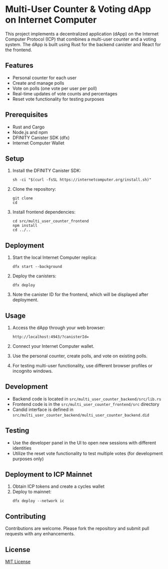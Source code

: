 # Multi-User Counter & Voting dApp on Internet Computer

This project implements a decentralized application (dApp) on the Internet Computer Protocol (ICP) that combines a multi-user counter and a voting system. The dApp is built using Rust for the backend canister and React for the frontend.

## Features

- Personal counter for each user
- Create and manage polls
- Vote on polls (one vote per user per poll)
- Real-time updates of vote counts and percentages
- Reset vote functionality for testing purposes

## Prerequisites

- Rust and Cargo
- Node.js and npm
- DFINITY Canister SDK (dfx)
- Internet Computer Wallet

## Setup

1. Install the DFINITY Canister SDK:
   ```
   sh -ci "$(curl -fsSL https://internetcomputer.org/install.sh)"
   ```

2. Clone the repository:
   ```
   git clone 
   cd 
   ```

3. Install frontend dependencies:
   ```
   cd src/multi_user_counter_frontend
   npm install
   cd ../..
   ```

## Deployment

1. Start the local Internet Computer replica:
   ```
   dfx start --background
   ```

2. Deploy the canisters:
   ```
   dfx deploy
   ```

3. Note the canister ID for the frontend, which will be displayed after deployment.

## Usage

1. Access the dApp through your web browser:
   ```
   http://localhost:4943/?canisterId=
   ```

2. Connect your Internet Computer wallet.

3. Use the personal counter, create polls, and vote on existing polls.

4. For testing multi-user functionality, use different browser profiles or incognito windows.

## Development

- Backend code is located in `src/multi_user_counter_backend/src/lib.rs`
- Frontend code is in the `src/multi_user_counter_frontend/src` directory
- Candid interface is defined in `src/multi_user_counter_backend/multi_user_counter_backend.did`

## Testing

- Use the developer panel in the UI to open new sessions with different identities
- Utilize the reset vote functionality to test multiple votes (for development purposes only)

## Deployment to ICP Mainnet

1. Obtain ICP tokens and create a cycles wallet
2. Deploy to mainnet:
   ```
   dfx deploy --network ic
   ```

## Contributing

Contributions are welcome. Please fork the repository and submit pull requests with any enhancements.

## License 

[MIT License](LICENSE)